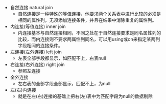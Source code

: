 * 自然连接  natural join
	* 自然连接是一种特殊的等值连接，他要求两个关系表中进行比较的必须是相同的属性列，无须添加连接条件，并且在结果中消除重复的属性列。
* 内连接(等值连接)   inner join
	* 内连接基本与自然连接相同，不同之处在于自然连接要求是同名属性列的比较，而内连接则不要求两属性列同名，可以用using或on来指定某两列字段相同的连接条件。
* 左连接(左外连接) left join  
	* 左表全部字段都显示，如匹配不上，右表null
* 右连接(右外连接) right join   
	* 参照左连接
* 全外连接
	* 左右表的全部字段全部显示，匹配不上，为null
* 左(右)内连接
	* 就是在左(右)连接的基础上把右(左)表中为匹配字段为null的数据剔除